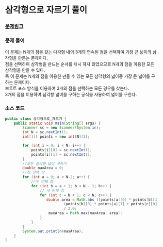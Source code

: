 # 삼각형으로 자르기 풀이


### [문제링크](https://www.acmicpc.net/problem/1198)

### 문제 풀이
이 문제는 N개의 점을 갖는 다각형 내의 3개의 연속된 점을 선택하여 가장 큰 넓이의 삼각형을 만든는 문제이다. </br>
점을 선택하여 삼각형을 만드는 순서를 제시 하지 않았으므로 N개의 점을 이용한 모든 삼각형을 만들 수 있다. </br>
즉 이 문제는 N개의 점을 이용한 만들 수 있는 모든 삼각형의 넓이중 가장 큰 넓이를 구하는 문제이다.</br>
브루트 포스 방식을 이용하여 3개의 점을 선택하는 모든 경우를 찾는다. </br>
3개의 점을 이용하여 삼각항 넓이를 구하는 공식을 사용하여 넓이를 구한다.</br>
### 소스 코드
```java
public class 삼각형으로_자르기 {
    public static void main(String[] args) {
        Scanner sc = new Scanner(System.in);
        int N = sc.nextInt();
        int[][] points = new int[N][2];

        for (int i = 0; i < N; i++) {
            points[i][0] = sc.nextInt();
            points[i][1] = sc.nextInt();
        }
        //모든 삼각형 넓이 구하기
        double maxArea = 0;
        //첫 선택 점
        for (int a = 0; a < N-2; a++) {
            //두 번째 점
            for (int b = a + 1; b < N - 1; b++) {
                // 세 번째 점
                for (int c = b + 1; c < N; c++) {
                   double area = Math.abs ((points[a][0] * points[b][1]) + (points[b][0] * points[c][1] + points[c][0] * points[a][1]) -
                           (points[b][0] * points[a][1] + points[c][0] * points[b][1] + points[a][0] * points[c][1]))
                           / 2.0;
                    maxArea = Math.max(maxArea, area);
                }
            }
        }
        System.out.println(maxArea);
    }
}

```